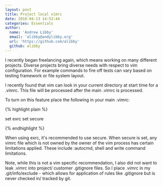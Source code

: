 ```yaml
---
layout: post
title: Project local vimrc
date: 2018-04-13 14:53:44
categories: Essentials
author:
  name: 'Andrew Libby'
  email: 'alibby@andylibby.org'
  url: 'https://github.com/alibby'
  github: alibby
---
```


I recently began freelancing again, which means working on many different
projects.  Diverse projects bring diverse needs with respect to vim
configuration.  For example commands to fire off tests can vary based on
testing framework or file system layout.

I recently found that vim can look in your current directory at start time
for a .vimrc.  This file will be processed after the main .vimrc is processed.

To turn on this feature place the following in your main .vimrc:

{% highlight plain %}

set exrc
set secure

{% endhighlight %}

When using exrc, it's recommended to use secure.  When secure is set, any vimrc
file which is not owned by the owner of the vim process has certain limitations
applied.  These include :autocmd, shell and write command limitations.

Note, while this is not a vim specific recommendation, I also did not want to
leak .vimrc into project/ customer .gitignore files.  So I place .vimrc in
my .git/info/exclude - which allows for application of rules like .gitignore but
is never checked in/ tracked by git.
